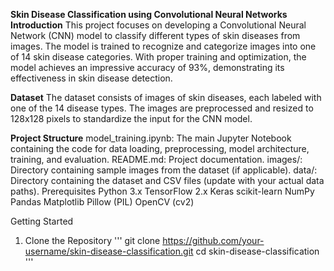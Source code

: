 **Skin Disease Classification using Convolutional Neural Networks**
**Introduction**
This project focuses on developing a Convolutional Neural Network (CNN) model to classify different types of skin diseases from images. The model is trained to recognize and categorize images into one of 14 skin disease categories. With proper training and optimization, the model achieves an impressive accuracy of 93%, demonstrating its effectiveness in skin disease detection.

**Dataset**
The dataset consists of images of skin diseases, each labeled with one of the 14 disease types. The images are preprocessed and resized to 128x128 pixels to standardize the input for the CNN model.

**Project Structure**
model_training.ipynb: The main Jupyter Notebook containing the code for data loading, preprocessing, model architecture, training, and evaluation.
README.md: Project documentation.
images/: Directory containing sample images from the dataset (if applicable).
data/: Directory containing the dataset and CSV files (update with your actual data paths).
Prerequisites
Python 3.x
TensorFlow 2.x
Keras
scikit-learn
NumPy
Pandas
Matplotlib
Pillow (PIL)
OpenCV (cv2)

Getting Started
1. Clone the Repository
'''
git clone https://github.com/your-username/skin-disease-classification.git
cd skin-disease-classification
'''
